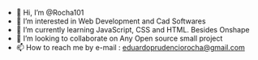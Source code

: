 - 👋 Hi, I’m @Rocha101
- 👀 I’m interested in Web Development and Cad Softwares
- 🌱 I’m currently learning JavaScript, CSS and HTML. Besides Onshape
- 💞️ I’m looking to collaborate on Any Open source small project 
- 📫 How to reach me by e-mail : eduardoprudenciorocha@gmail.com

